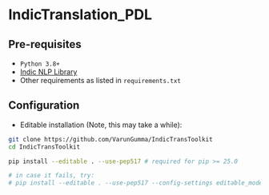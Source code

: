 # IndicTranslation_PDL

## Pre-requisites
 - `Python 3.8+`
 - [Indic NLP Library](https://github.com/VarunGumma/indic_nlp_library)
 - Other requirements as listed in `requirements.txt`

## Configuration
 - Editable installation (Note, this may take a while):
```bash 
git clone https://github.com/VarunGumma/IndicTransToolkit
cd IndicTransToolkit

pip install --editable . --use-pep517 # required for pip >= 25.0

# in case it fails, try:
# pip install --editable . --use-pep517 --config-settings editable_mode=compat
```

